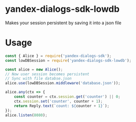 # yandex-dialogs-sdk-lowdb
Makes your session persistent by saving it into a json file

# Usage

```js
const { Alice } = require('yandex-dialogs-sdk');
const lowDBSession = require('yandex-dialogs-sdk-lowdb');

const alice = new Alice();
// Now user session becomes persistent
// Sync with file databse.json
alice.use(lowDBSession.middleware('database.json'));

alice.any(ctx => {
    const counter = ctx.session.get('counter') || 0;
    ctx.session.set('counter', counter + 1);
    return Reply.text(`count: ${counter + 1}`);
});
alice.listen(8080);
```

